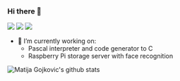 ### Hi there 👋

[<img src="https://img.shields.io/badge/linkedin-%230077B5.svg?&style=for-the-badge&logo=linkedin&logoColor=white" />](https://www.linkedin.com/in/matija-gojkovic)
[<img src="https://img.shields.io/badge/email-%230077B5.svg?&style=for-the-badge&logo=e-mail&logoColor=white&color=FF0000" />](mailto:gojkovicmatija99@gmail.com)
[<img src="https://img.shields.io/badge/personal_website-%230077B5.svg?&style=for-the-badge&color=ef6c00" />](https://gojkovicmatija99.github.io/Hello-world/)

- 🔭 I’m currently working on:
    - Pascal interpreter and code generator to C
    - Raspberry Pi storage server with face recognition

![Matija Gojkovic's github stats](https://github-readme-stats.vercel.app/api?username=gojkovicmatija99&count_private=true&theme=algolia)
